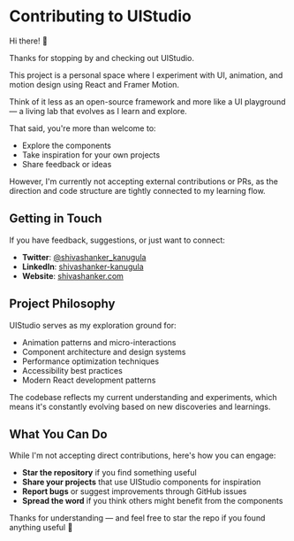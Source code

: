 # Contributing to UIStudio

Hi there! 👋 

Thanks for stopping by and checking out UIStudio.

This project is a personal space where I experiment with UI, animation, and motion design using React and Framer Motion. 

Think of it less as an open-source framework and more like a UI playground — a living lab that evolves as I learn and explore.

That said, you're more than welcome to:

- Explore the components
- Take inspiration for your own projects
- Share feedback or ideas

However, I'm currently not accepting external contributions or PRs, as the direction and code structure are tightly connected to my learning flow.

## Getting in Touch

If you have feedback, suggestions, or just want to connect:

- **Twitter**: [@shivashanker_kanugula](https://x.com/shivashanker_kanugula)
- **LinkedIn**: [shivashanker-kanugula](https://www.linkedin.com/in/shivashanker-kanugula-515122252/)
- **Website**: [shivashanker.com](https://www.shivashanker.com)

## Project Philosophy

UIStudio serves as my exploration ground for:

- Animation patterns and micro-interactions
- Component architecture and design systems
- Performance optimization techniques
- Accessibility best practices
- Modern React development patterns

The codebase reflects my current understanding and experiments, which means it's constantly evolving based on new discoveries and learnings.

## What You Can Do

While I'm not accepting direct contributions, here's how you can engage:

- **Star the repository** if you find something useful
- **Share your projects** that use UIStudio components for inspiration
- **Report bugs** or suggest improvements through GitHub issues
- **Spread the word** if you think others might benefit from the components

Thanks for understanding — and feel free to star the repo if you found anything useful 🌟